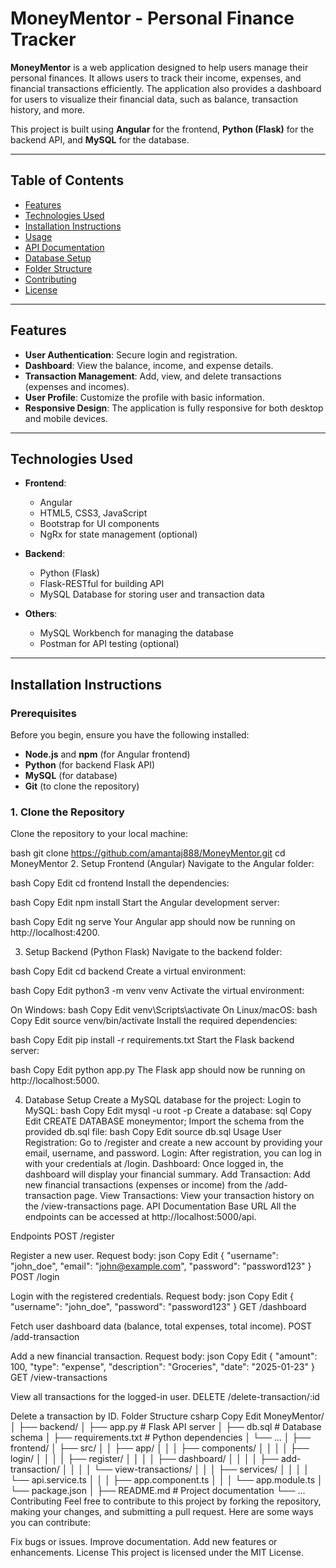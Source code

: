 # **MoneyMentor** - Personal Finance Tracker

**MoneyMentor** is a web application designed to help users manage their personal finances. It allows users to track their income, expenses, and financial transactions efficiently. The application also provides a dashboard for users to visualize their financial data, such as balance, transaction history, and more.

This project is built using **Angular** for the frontend, **Python (Flask)** for the backend API, and **MySQL** for the database.

---

## **Table of Contents**

- [Features](#features)
- [Technologies Used](#technologies-used)
- [Installation Instructions](#installation-instructions)
- [Usage](#usage)
- [API Documentation](#api-documentation)
- [Database Setup](#database-setup)
- [Folder Structure](#folder-structure)
- [Contributing](#contributing)
- [License](#license)

---

## **Features**

- **User Authentication**: Secure login and registration.
- **Dashboard**: View the balance, income, and expense details.
- **Transaction Management**: Add, view, and delete transactions (expenses and incomes).
- **User Profile**: Customize the profile with basic information.
- **Responsive Design**: The application is fully responsive for both desktop and mobile devices.

---

## **Technologies Used**

- **Frontend**:
  - Angular
  - HTML5, CSS3, JavaScript
  - Bootstrap for UI components
  - NgRx for state management (optional)

- **Backend**:
  - Python (Flask)
  - Flask-RESTful for building API
  - MySQL Database for storing user and transaction data

- **Others**:
  - MySQL Workbench for managing the database
  - Postman for API testing (optional)
  
---

## **Installation Instructions**

### **Prerequisites**
Before you begin, ensure you have the following installed:
- **Node.js** and **npm** (for Angular frontend)
- **Python** (for backend Flask API)
- **MySQL** (for database)
- **Git** (to clone the repository)

### **1. Clone the Repository**

Clone the repository to your local machine:

bash
git clone https://github.com/amantaj888/MoneyMentor.git
cd MoneyMentor
2. Setup Frontend (Angular)
Navigate to the Angular folder:

bash
Copy
Edit
cd frontend
Install the dependencies:

bash
Copy
Edit
npm install
Start the Angular development server:

bash
Copy
Edit
ng serve
Your Angular app should now be running on http://localhost:4200.

3. Setup Backend (Python Flask)
Navigate to the backend folder:

bash
Copy
Edit
cd backend
Create a virtual environment:

bash
Copy
Edit
python3 -m venv venv
Activate the virtual environment:

On Windows:
bash
Copy
Edit
venv\Scripts\activate
On Linux/macOS:
bash
Copy
Edit
source venv/bin/activate
Install the required dependencies:

bash
Copy
Edit
pip install -r requirements.txt
Start the Flask backend server:

bash
Copy
Edit
python app.py
The Flask app should now be running on http://localhost:5000.

4. Database Setup
Create a MySQL database for the project:
Login to MySQL:
bash
Copy
Edit
mysql -u root -p
Create a database:
sql
Copy
Edit
CREATE DATABASE moneymentor;
Import the schema from the provided db.sql file:
bash
Copy
Edit
source db.sql
Usage
User Registration: Go to /register and create a new account by providing your email, username, and password.
Login: After registration, you can log in with your credentials at /login.
Dashboard: Once logged in, the dashboard will display your financial summary.
Add Transaction: Add new financial transactions (expenses or income) from the /add-transaction page.
View Transactions: View your transaction history on the /view-transactions page.
API Documentation
Base URL
All the endpoints can be accessed at http://localhost:5000/api.

Endpoints
POST /register

Register a new user.
Request body:
json
Copy
Edit
{
  "username": "john_doe",
  "email": "john@example.com",
  "password": "password123"
}
POST /login

Login with the registered credentials.
Request body:
json
Copy
Edit
{
  "username": "john_doe",
  "password": "password123"
}
GET /dashboard

Fetch user dashboard data (balance, total expenses, total income).
POST /add-transaction

Add a new financial transaction.
Request body:
json
Copy
Edit
{
  "amount": 100,
  "type": "expense",
  "description": "Groceries",
  "date": "2025-01-23"
}
GET /view-transactions

View all transactions for the logged-in user.
DELETE /delete-transaction/:id

Delete a transaction by ID.
Folder Structure
csharp
Copy
Edit
MoneyMentor/
│
├── backend/
│   ├── app.py           # Flask API server
│   ├── db.sql           # Database schema
│   ├── requirements.txt # Python dependencies
│   └── ...
│
├── frontend/
│   ├── src/
│   │   ├── app/
│   │   │   ├── components/
│   │   │   │   ├── login/
│   │   │   │   ├── register/
│   │   │   │   ├── dashboard/
│   │   │   │   ├── add-transaction/
│   │   │   │   └── view-transactions/
│   │   │   ├── services/
│   │   │   │   └── api.service.ts
│   │   │   ├── app.component.ts
│   │   │   └── app.module.ts
│   └── package.json
│
├── README.md            # Project documentation
└── ...
Contributing
Feel free to contribute to this project by forking the repository, making your changes, and submitting a pull request. Here are some ways you can contribute:

Fix bugs or issues.
Improve documentation.
Add new features or enhancements.
License
This project is licensed under the MIT License.
